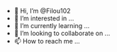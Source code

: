 - 👋 Hi, I’m @Filou102
- 👀 I’m interested in ...
- 🌱 I’m currently learning ...
- 💞️ I’m looking to collaborate on ...
- 📫 How to reach me ...

<!---
Filou102/Filou102 is a ✨ special ✨ repository because its `README.md` (this file) appears on your GitHub profile.
You can click the Preview link to take
